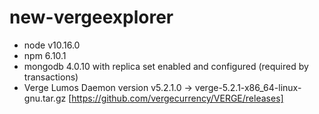 # new-vergeexplorer

* node v10.16.0
* npm 6.10.1
* mongodb 4.0.10 with replica set enabled and configured (required by transactions)
* Verge Lumos Daemon version v5.2.1.0 -> verge-5.2.1-x86_64-linux-gnu.tar.gz [https://github.com/vergecurrency/VERGE/releases]